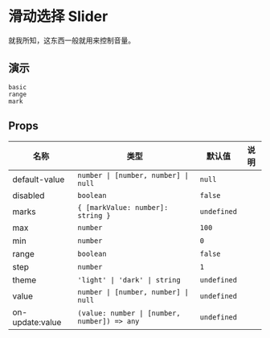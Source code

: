 # 滑动选择 Slider

就我所知，这东西一般就用来控制音量。

## 演示

```demo
basic
range
mark
```

## Props

| 名称 | 类型 | 默认值 | 说明 |
| --- | --- | --- | --- |
| default-value | `number \| [number, number] \| null` | `null` |  |
| disabled | `boolean` | `false` |  |
| marks | `{ [markValue: number]: string }` | `undefined` |  |
| max | `number` | `100` |  |
| min | `number` | `0` |  |
| range | `boolean` | `false` |  |
| step | `number` | `1` |  |
| theme | `'light' \| 'dark' \| string` | `undefined` |  |
| value | `number \| [number, number] \| null` | `undefined` |
| on-update:value | `(value: number \| [number, number]) => any` | `undefined` |  |
